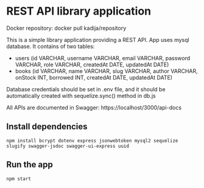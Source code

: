 
# REST API library application
Docker repository: 
docker pull kadija/repository

This is a simple library application providing a REST
API. 
App uses mysql database. It contains of two tables:
 - users (id VARCHAR, username VARCHAR, email VARCHAR, password VARCHAR, role VARCHAR, createdAt DATE, updatedAt DATE)
 - books (id VARCHAR, name VARCHAR, slug VARCHAR, author VARCHAR, onStock INT, borrowed INT, createdAt DATE, updatedAt DATE)
 
 Database credentials should be set in .env file, and it should be automatically created with sequelize.sync() method in db.js

All APIs are documented in Swagger: https://localhost/3000/api-docs

## Install dependencies

    npm install bcrypt dotenv express jsonwebtoken mysql2 sequelize slugify swagger-jsdoc swagger-ui-express uuid

## Run the app

    npm start
